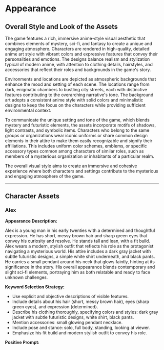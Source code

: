 # Appearance

## Overall Style and Look of the Assets

The game features a rich, immersive anime-style visual aesthetic that combines elements of mystery, sci-fi, and fantasy to create a unique and engaging atmosphere. Characters are rendered in high-quality, detailed anime art style with vibrant colors and expressive features that convey their personalities and emotions. The designs balance realism and stylization typical of modern anime, with attention to clothing details, hairstyles, and accessories that reflect their roles and backgrounds in the game's story.

Environments and locations are depicted as atmospheric backgrounds that enhance the mood and setting of each scene. The locations range from dark, enigmatic chambers to bustling city streets, each with distinctive features contributing to the overarching narrative's tone. The background art adopts a consistent anime style with solid colors and minimalistic designs to keep the focus on the characters while providing sufficient environmental context.

To communicate the unique setting and tone of the game, which blends mystery and futuristic elements, the assets incorporate motifs of shadows, light contrasts, and symbolic items. Characters who belong to the same groups or organizations wear iconic uniforms or share common design elements in their attire to make them easily recognizable and signify their affiliations. This includes uniform color schemes, emblems, or specific accessory types common among characters of similar roles, such as members of a mysterious organization or inhabitants of a particular realm.

The overall visual style aims to create an immersive and cohesive experience where both characters and settings contribute to the mysterious and engaging atmosphere of the game.

---

## Character Assets

### Alex

**Appearance Description:**

Alex is a young man in his early twenties with a determined and thoughtful expression. He has short, messy brown hair and sharp green eyes that convey his curiosity and resolve. He stands tall and lean, with a fit build. Alex wears a modern, stylish outfit that reflects his role as the protagonist navigating a mysterious world. His attire includes a dark gray jacket with subtle futuristic designs, a simple white shirt underneath, and black pants. He carries a small pendant around his neck that glows faintly, hinting at its significance in the story. His overall appearance blends contemporary and slight sci-fi elements, portraying him as both relatable and ready to face unknown challenges.

**Keyword Selection Strategy:**

- Use explicit and objective descriptions of visible features.
- Include details about his hair (short, messy brown hair), eyes (sharp green eyes), and expression (determined).
- Describe his clothing thoroughly, specifying colors and styles: dark gray jacket with subtle futuristic designs, white shirt, black pants.
- Mention accessories: small glowing pendant necklace.
- Include pose and stance: solo, full body, standing, looking at viewer.
- Emphasize his fit build and modern stylish outfit to convey his role.

**Positive Prompt:**
